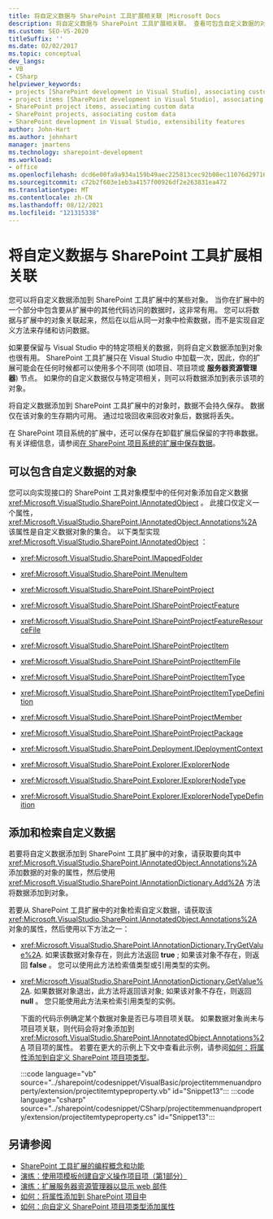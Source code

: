 ```yaml
---
title: 将自定义数据与 SharePoint 工具扩展相关联 |Microsoft Docs
description: 将自定义数据与 SharePoint 工具扩展相关联。 查看可包含自定义数据的对象的列表。 添加和检索自定义数据。
ms.custom: SEO-VS-2020
titleSuffix: ''
ms.date: 02/02/2017
ms.topic: conceptual
dev_langs:
- VB
- CSharp
helpviewer_keywords:
- projects [SharePoint development in Visual Studio], associating custom data
- project items [SharePoint development in Visual Studio], associating custom data
- SharePoint project items, associating custom data
- SharePoint projects, associating custom data
- SharePoint development in Visual Studio, extensibility features
author: John-Hart
ms.author: johnhart
manager: jmartens
ms.technology: sharepoint-development
ms.workload:
- office
ms.openlocfilehash: dcd6e00fa9a934a159b49aec225813cec92b08ec11076d29716c30e38e76a891
ms.sourcegitcommit: c72b2f603e1eb3a4157f00926df2e263831ea472
ms.translationtype: MT
ms.contentlocale: zh-CN
ms.lasthandoff: 08/12/2021
ms.locfileid: "121315338"
---
```

# <a name="associate-custom-data-with-sharepoint-tools-extensions"></a>将自定义数据与 SharePoint 工具扩展相关联
  您可以将自定义数据添加到 SharePoint 工具扩展中的某些对象。 当你在扩展中的一个部分中包含要从扩展中的其他代码访问的数据时，这非常有用。 您可以将数据与扩展中的对象关联起来，然后在以后从同一对象中检索数据，而不是实现自定义方法来存储和访问数据。

 如果要保留与 Visual Studio 中的特定项相关的数据，则将自定义数据添加到对象也很有用。 SharePoint 工具扩展只在 Visual Studio 中加载一次，因此，你的扩展可能会在任何时候都可以使用多个不同项 (如项目、项目项或 **服务器资源管理器**) 节点。 如果你的自定义数据仅与特定项相关，则可以将数据添加到表示该项的对象。

 将自定义数据添加到 SharePoint 工具扩展中的对象时，数据不会持久保存。 数据仅在该对象的生存期内可用。 通过垃圾回收来回收对象后，数据将丢失。

 在 SharePoint 项目系统的扩展中，还可以保存在卸载扩展后保留的字符串数据。 有关详细信息，请参阅[在 SharePoint 项目系统的扩展中保存数据](../sharepoint/saving-data-in-extensions-of-the-sharepoint-project-system.md)。

## <a name="objects-that-can-contain-custom-data"></a>可以包含自定义数据的对象
 您可以向实现接口的 SharePoint 工具对象模型中的任何对象添加自定义数据 <xref:Microsoft.VisualStudio.SharePoint.IAnnotatedObject> 。 此接口仅定义一个属性， <xref:Microsoft.VisualStudio.SharePoint.IAnnotatedObject.Annotations%2A> 该属性是自定义数据对象的集合。 以下类型实现 <xref:Microsoft.VisualStudio.SharePoint.IAnnotatedObject> ：

- <xref:Microsoft.VisualStudio.SharePoint.IMappedFolder>

- <xref:Microsoft.VisualStudio.SharePoint.IMenuItem>

- <xref:Microsoft.VisualStudio.SharePoint.ISharePointProject>

- <xref:Microsoft.VisualStudio.SharePoint.ISharePointProjectFeature>

- <xref:Microsoft.VisualStudio.SharePoint.ISharePointProjectFeatureResourceFile>

- <xref:Microsoft.VisualStudio.SharePoint.ISharePointProjectItem>

- <xref:Microsoft.VisualStudio.SharePoint.ISharePointProjectItemFile>

- <xref:Microsoft.VisualStudio.SharePoint.ISharePointProjectItemType>

- <xref:Microsoft.VisualStudio.SharePoint.ISharePointProjectItemTypeDefinition>

- <xref:Microsoft.VisualStudio.SharePoint.ISharePointProjectMember>

- <xref:Microsoft.VisualStudio.SharePoint.ISharePointProjectPackage>

- <xref:Microsoft.VisualStudio.SharePoint.Deployment.IDeploymentContext>

- <xref:Microsoft.VisualStudio.SharePoint.Explorer.IExplorerNode>

- <xref:Microsoft.VisualStudio.SharePoint.Explorer.IExplorerNodeType>

- <xref:Microsoft.VisualStudio.SharePoint.Explorer.IExplorerNodeTypeDefinition>

## <a name="add-and-retrieve-custom-data"></a>添加和检索自定义数据
 若要将自定义数据添加到 SharePoint 工具扩展中的对象，请获取要向其中 <xref:Microsoft.VisualStudio.SharePoint.IAnnotatedObject.Annotations%2A> 添加数据的对象的属性，然后使用 <xref:Microsoft.VisualStudio.SharePoint.IAnnotationDictionary.Add%2A> 方法将数据添加到对象。

 若要从 SharePoint 工具扩展中的对象检索自定义数据，请获取该 <xref:Microsoft.VisualStudio.SharePoint.IAnnotatedObject.Annotations%2A> 对象的属性，然后使用以下方法之一：

- <xref:Microsoft.VisualStudio.SharePoint.IAnnotationDictionary.TryGetValue%2A>. 如果该数据对象存在，则此方法返回 **true** ; 如果该对象不存在，则返回 **false** 。 您可以使用此方法检索值类型或引用类型的实例。

- <xref:Microsoft.VisualStudio.SharePoint.IAnnotationDictionary.GetValue%2A>. 如果数据对象退出，此方法将返回该对象; 如果该对象不存在，则返回 **null** 。 您只能使用此方法来检索引用类型的实例。

  下面的代码示例确定某个数据对象是否已与项目项关联。 如果数据对象尚未与项目项关联，则代码会将对象添加到 <xref:Microsoft.VisualStudio.SharePoint.IAnnotatedObject.Annotations%2A> 项目项的属性。 若要在更大的示例上下文中查看此示例，请参阅[如何：将属性添加到自定义 SharePoint 项目项类型](../sharepoint/how-to-add-a-property-to-a-custom-sharepoint-project-item-type.md)。

  :::code language="vb" source="../sharepoint/codesnippet/VisualBasic/projectitemmenuandproperty/extension/projectitemtypeproperty.vb" id="Snippet13":::
  :::code language="csharp" source="../sharepoint/codesnippet/CSharp/projectitemmenuandproperty/extension/projectitemtypeproperty.cs" id="Snippet13":::

## <a name="see-also"></a>另请参阅
- [SharePoint 工具扩展的编程概念和功能](../sharepoint/programming-concepts-and-features-for-sharepoint-tools-extensions.md)
- [演练：使用项模板创建自定义操作项目项（第1部分）](../sharepoint/walkthrough-creating-a-custom-action-project-item-with-an-item-template-part-1.md)
- [演练：扩展服务器资源管理器以显示 web 部件](../sharepoint/walkthrough-extending-server-explorer-to-display-web-parts.md)
- [如何：将属性添加到 SharePoint 项目中](../sharepoint/how-to-add-a-property-to-sharepoint-projects.md)
- [如何：向自定义 SharePoint 项目项类型添加属性](../sharepoint/how-to-add-a-property-to-a-custom-sharepoint-project-item-type.md)
